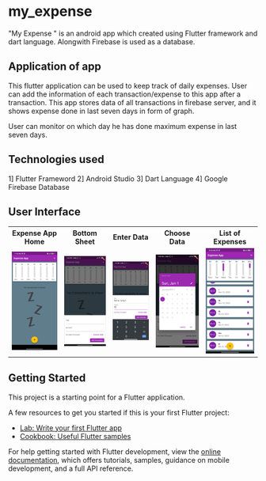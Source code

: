 # my_expense

"My Expense " is an android app which created using Flutter framework and dart language.
Alongwith Firebase is used as a database.

## Application of app
This flutter application can be used to keep track of daily expenses. User can add the information of each transaction/expense to this app after a transaction.
This app stores data of all transactions in firebase server, and it shows expense done in last seven days in form of graph.

User can monitor on which day he has done maximum expense in last seven days.

## Technologies used
1] Flutter Frameword
2] Android Studio
3] Dart Language
4] Google Firebase Database

## User Interface
<table>
  <tr>
	<th>Expense App Home</th>
	<th>Bottom Sheet</th>
	<th>Enter Data</th>
	<th>Choose Data</th>
	<th>List of Expenses</th>
  </tr>
  <tr>
	<td> <img src="https://github.com/vinodpatildev/MoneyExpenseApp/blob/master/screenshots%20of%20app/flutter_01.png" width="250" /> </td>
	<td> <img src="https://github.com/vinodpatildev/MoneyExpenseApp/blob/master/screenshots%20of%20app/flutter_02.jpg" width="250" /> </td>
	<td> <img src="https://github.com/vinodpatildev/MoneyExpenseApp/blob/master/screenshots%20of%20app/flutter_03.jpg" width="250" /> </td>
	<td> <img src="https://github.com/vinodpatildev/MoneyExpenseApp/blob/master/screenshots%20of%20app/flutter_04.jpg" width="250" /> </td>
	<td> <img src="https://github.com/vinodpatildev/MoneyExpenseApp/blob/master/screenshots%20of%20app/flutter_05.png" width="250" /> </td>
	
  </tr>
</table>


## Getting Started

This project is a starting point for a Flutter application.

A few resources to get you started if this is your first Flutter project:

- [Lab: Write your first Flutter app](https://docs.flutter.dev/get-started/codelab)
- [Cookbook: Useful Flutter samples](https://docs.flutter.dev/cookbook)

For help getting started with Flutter development, view the
[online documentation](https://docs.flutter.dev/), which offers tutorials,
samples, guidance on mobile development, and a full API reference.
